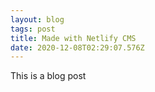 ```yaml
---
layout: blog
tags: post
title: Made with Netlify CMS
date: 2020-12-08T02:29:07.576Z
---
```

This is a blog post